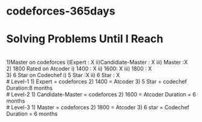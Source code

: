 # codeforces-365days
# Solving Problems Until I Reach 
</br>
  1)Master on codeforces
  i)Expert : X
  ii)Candidiate-Master : X
  iii) Master :X
  </br>
  2) 1800 Rated on Atcoder
  i) 1400 : X
  ii) 1600: X
  iii) 1800 : X
  </br>
  3) 6 Star on Codechef
  i) 5 Star :X
  ii) 6 Star : X
  </br>
 # Level-1
 1) Expert = codeforces
 2) 1400   = Atcoder
 3) 5 Star = codechef
 Duration:8 months
 </br>
 # Level-2
 1) Candidate-Master = codeforces
 2) 1600 = Atcoder
 Duration = 6 months
 </br>
 # Level-3 
 1) Master = codeforces
 2) 1800 = Atcoder
 3) 6 star = Codechef
 Duration = 6 months

